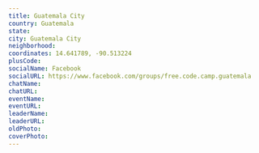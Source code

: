 ```yaml
---
title: Guatemala City
country: Guatemala
state: 
city: Guatemala City
neighborhood: 
coordinates: 14.641789, -90.513224
plusCode:
socialName: Facebook
socialURL: https://www.facebook.com/groups/free.code.camp.guatemala
chatName:
chatURL:
eventName:
eventURL:
leaderName:
leaderURL:
oldPhoto: 
coverPhoto:
---
```

